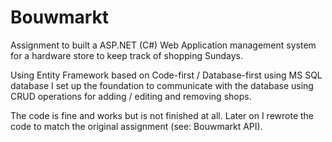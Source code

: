 # Bouwmarkt
Assignment to built a ASP.NET (C#) Web Application management system for a hardware store to keep track of shopping Sundays.

Using Entity Framework based on Code-first / Database-first using MS SQL database I set up the foundation to communicate with the database using CRUD operations for adding / editing and removing shops.

The code is fine and works but is not finished at all. Later on I rewrote the code to match the original assignment (see: Bouwmarkt API).
